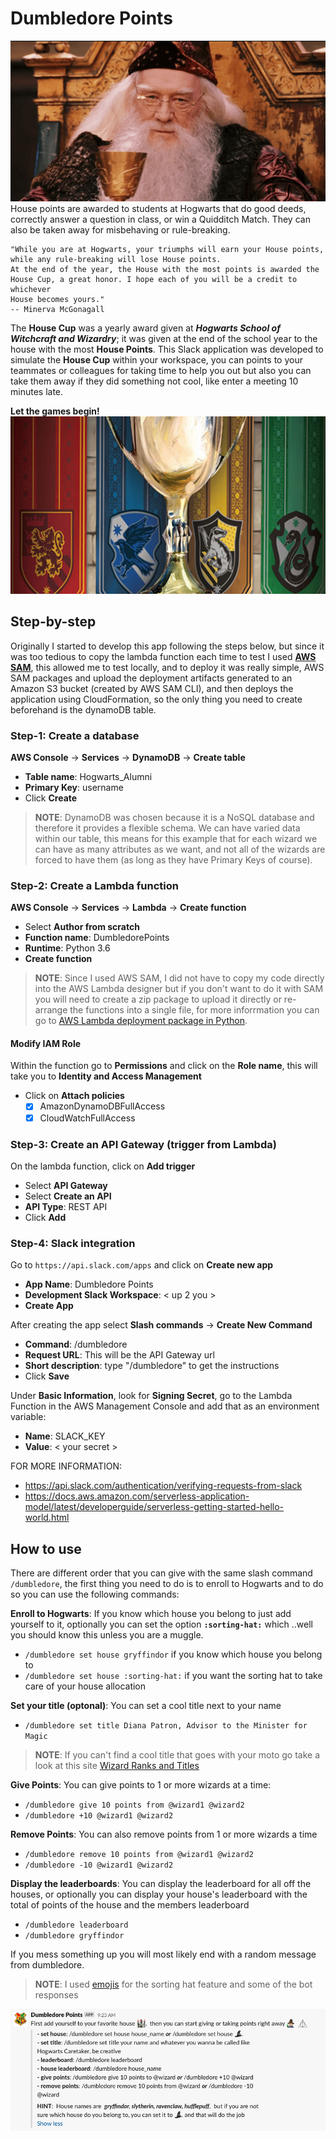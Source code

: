# Dumbledore Points

![Dumbledore](images/dumbledore.png)
House points are awarded to students at Hogwarts that do good deeds, correctly answer a question in class, 
or win a Quidditch Match. They can also be taken away for misbehaving or rule-breaking.

    "While you are at Hogwarts, your triumphs will earn your House points, while any rule-breaking will lose House points. 
    At the end of the year, the House with the most points is awarded the House Cup, a great honor. I hope each of you will be a credit to whichever 
    House becomes yours."
    -- Minerva McGonagall 

The **House Cup** was a yearly award given at _**Hogwarts School of Witchcraft and Wizardry**_; it was given at the end of the
school year to the house with the most **House Points**. This Slack application was developed to simulate the **House Cup** within your workspace,
you can points to your teammates or colleagues  for taking time to help you out but also you can take them away if they did something not cool, like 
enter a meeting 10 minutes late. 

**Let the games begin!**
![House Cup](images/housecup.jpg)


## Step-by-step
Originally I started to develop this app following the steps below, but since it was too tedious to copy the lambda function
each time to test I used **[AWS SAM](https://docs.aws.amazon.com/serverless-application-model/latest/developerguide/what-is-sam.html)**, this allowed
me to test locally, and to deploy it was really simple, AWS SAM packages and upload the deployment artifacts generated to an Amazon S3 bucket (created by AWS SAM CLI),
and then deploys the application using CloudFormation, so the only thing you need to create beforehand is the dynamoDB table.

### Step-1: Create a database
**AWS Console** -> **Services** -> **DynamoDB** -> **Create table**

* **Table name**: Hogwarts_Alumni
* **Primary Key**: username
* Click **Create**

> **NOTE**: DynamoDB was chosen because it is a NoSQL database and therefore it provides a flexible schema. We 
> can have varied data within our table, this means for this example that for each wizard we can have 
> as many attributes as we want, and not all of the wizards are forced to have them (as long as they have Primary Keys of course).

### Step-2: Create a Lambda function
**AWS Console** -> **Services** -> **Lambda** -> **Create function**

* Select **Author from scratch**
* **Function name**: DumbledorePoints
* **Runtime**: Python 3.6
* **Create function**

> **NOTE**: Since I used AWS SAM, I did not have to copy my code directly into the AWS Lambda designer
> but if you don't want to do it with SAM you will need to create a zip package to upload it directly 
> or re-arrange the functions into a single file, for more inforrmation you can go to 
> [AWS Lambda deployment package in Python](https://docs.aws.amazon.com/lambda/latest/dg/python-package.html).

#### Modify IAM Role
Within the function go to **Permissions** and click on the **Role name**, this will take you to **Identity and Access Management**

* Click on **Attach policies**
    - [x] AmazonDynamoDBFullAccess
    - [x] CloudWatchFullAccess

### Step-3: Create an API Gateway (trigger from Lambda) 
On the lambda function, click on **Add trigger**
* Select **API Gateway**
* Select **Create an API**
* **API Type**: REST API 
* Click **Add**

### Step-4: Slack integration
Go to `https://api.slack.com/apps` and click on **Create new app**

* **App Name**: Dumbledore Points
* **Development Slack Workspace**: < up 2 you >
* **Create App**

After creating the app select **Slash commands** -> **Create New Command**
* **Command**: /dumbledore
* **Request URL**: This will be the API Gateway url
* **Short description**: type "/dumbledore" to get the instructions
* Click **Save**

Under **Basic Information**, look for **Signing Secret**, go to the Lambda Function in the AWS Management Console
and add that as an environment variable:

* **Name**: SLACK_KEY
* **Value**: < your secret > 


FOR MORE INFORMATION: 
* https://api.slack.com/authentication/verifying-requests-from-slack
* https://docs.aws.amazon.com/serverless-application-model/latest/developerguide/serverless-getting-started-hello-world.html


## How to use
There are different order that you can give with the same slash command `/dumbledore`, the first thing you need 
to do is to enroll to Hogwarts and to do so you can use the following commands: 

**Enroll to Hogwarts**: 
If you know which house you belong to just add yourself to it, optionally you can set the option **`:sorting-hat:`** which ..well
you should know this unless you are a muggle.
* `/dumbledore set house gryffindor` if you know which house you belong to
* `/dumbledore set house :sorting-hat:` if you want the sorting hat to take care of your house allocation

**Set your title (optonal)**:
You can set a cool title next to your name
* `/dumbledore set title Diana Patron, Advisor to the Minister for Magic ` 

> **NOTE**: If you can't find a cool title that goes with your moto go take a look at this site
> [Wizard Ranks and Titles](https://harrypotter.fandom.com/wiki/Category:Ranks_and_titles)

**Give Points**:
You can give points to 1 or more wizards at a time: 
* `/dumbledore give 10 points from @wizard1 @wizard2` 
* `/dumbledore +10 @wizard1 @wizard2`

**Remove Points**: 
You can also remove points from 1 or more wizards a time
* `/dumbledore remove 10 points from @wizard1 @wizard2` 
* `/dumbledore -10 @wizard1 @wizard2`

**Display the leaderboards**:
You can display the leaderboard for all off the houses, or optionally you can display your house's leaderboard with 
the total of points of the house and the members leaderboard  
* `/dumbledore leaderboard` 
* `/dumbledore gryffindor` 

If you mess something up you will most likely end with a random message from dumbledore.

> **NOTE**: I used [emojis](images/emojis) for the sorting hat feature and some of the bot responses

![Dumbledore Points Bot](images/bot.png)
